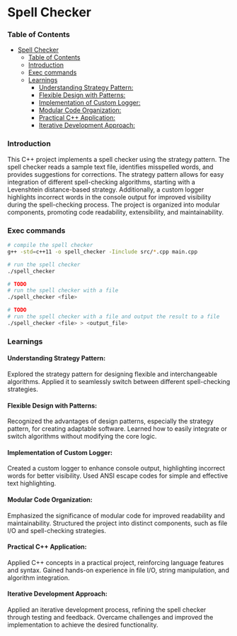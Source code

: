 # Spell Checker

### Table of Contents
- [Spell Checker](#spell-checker)
    - [Table of Contents](#table-of-contents)
    - [Introduction](#introduction)
    - [Exec commands](#exec-commands)
    - [Learnings](#learnings)
      - [Understanding Strategy Pattern:](#understanding-strategy-pattern)
      - [Flexible Design with Patterns:](#flexible-design-with-patterns)
      - [Implementation of Custom Logger:](#implementation-of-custom-logger)
      - [Modular Code Organization:](#modular-code-organization)
      - [Practical C++ Application:](#practical-c-application)
      - [Iterative Development Approach:](#iterative-development-approach)

### Introduction
This C++ project implements a spell checker using the strategy pattern. The spell checker reads a sample text file, identifies misspelled words, and provides suggestions for corrections. The strategy pattern allows for easy integration of different spell-checking algorithms, starting with a Levenshtein distance-based strategy. Additionally, a custom logger highlights incorrect words in the console output for improved visibility during the spell-checking process. The project is organized into modular components, promoting code readability, extensibility, and maintainability.

### Exec commands

```bash
# compile the spell checker
g++ -std=c++11 -o spell_checker -Iinclude src/*.cpp main.cpp
```

```bash
# run the spell checker
./spell_checker
```

```bash
# TODO
# run the spell checker with a file
./spell_checker <file>
```

```bash
# TODO
# run the spell checker with a file and output the result to a file
./spell_checker <file> > <output_file>
```

### Learnings

#### Understanding Strategy Pattern:

Explored the strategy pattern for designing flexible and interchangeable algorithms.
Applied it to seamlessly switch between different spell-checking strategies.

#### Flexible Design with Patterns:

Recognized the advantages of design patterns, especially the strategy pattern, for creating adaptable software.
Learned how to easily integrate or switch algorithms without modifying the core logic.

#### Implementation of Custom Logger:

Created a custom logger to enhance console output, highlighting incorrect words for better visibility.
Used ANSI escape codes for simple and effective text highlighting.

#### Modular Code Organization:

Emphasized the significance of modular code for improved readability and maintainability.
Structured the project into distinct components, such as file I/O and spell-checking strategies.

#### Practical C++ Application:

Applied C++ concepts in a practical project, reinforcing language features and syntax.
Gained hands-on experience in file I/O, string manipulation, and algorithm integration.

#### Iterative Development Approach:

Applied an iterative development process, refining the spell checker through testing and feedback.
Overcame challenges and improved the implementation to achieve the desired functionality.